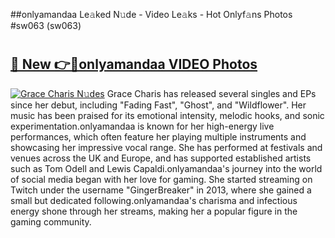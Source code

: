 ##onlyamandaa Le𝚊ked N𝚞de - Video Le𝚊ks - Hot Onlyf𝚊ns Photos #sw063 (sw063)

# <h2><a href="https://mediaupload.pro?title=onlyamandaa&ref=9FEB">🔗 New 👉🔴onlyamandaa VIDEO Photos</a></h2>

[![Grace Charis N𝚞des](https://i.imgur.com/rIISA9y.gif)](https://mediaupload.pro?title=onlyamandaa&ref=9FEB)
Grace Charis has released several singles and EPs since her debut, including "Fading Fast", "Ghost", and "Wildflower". Her music has been praised for its emotional intensity, melodic hooks, and sonic experimentation.onlyamandaa is known for her high-energy live performances, which often feature her playing multiple instruments and showcasing her impressive vocal range. She has performed at festivals and venues across the UK and Europe, and has supported established artists such as Tom Odell and Lewis Capaldi.onlyamandaa's journey into the world of social media began with her love for gaming. She started streaming on Twitch under the username "GingerBreaker" in 2013, where she gained a small but dedicated following.onlyamandaa's charisma and infectious energy shone through her streams, making her a popular figure in the gaming community.